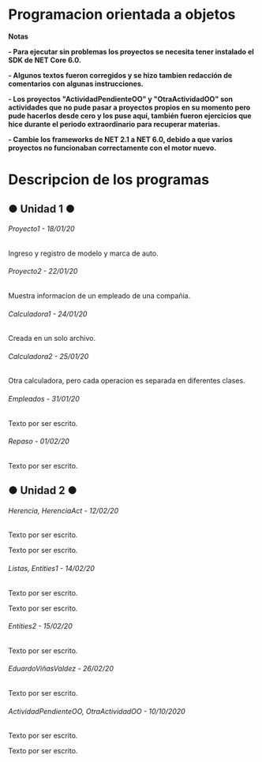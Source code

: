 # Programacion orientada a objetos

<!----Notas---->
**Notas**

**- Para ejecutar sin problemas los proyectos se necesita tener instalado el SDK de NET Core 6.0.**

**- Algunos textos fueron corregidos y se hizo tambien redacción de comentarios con algunas instrucciones.**

**- Los proyectos "ActividadPendienteOO" y "OtraActividadOO" son actividades que no pude pasar a proyectos propios en su momento pero pude hacerlos desde cero y los puse aquí, también fueron ejercicios que hice durante el periodo extraordinario para recuperar materias.**

**- Cambie los frameworks de NET 2.1 a NET 6.0, debido a que varios proyectos no funcionaban correctamente con el motor nuevo.**
<!----Separador de las notas---->

<!----Directorio con descripcion de los programas---->
# Descripcion de los programas
## ● Unidad 1 ●
###### Proyecto1 - 18/01/20
Ingreso y registro de modelo y marca de auto. 

<!----Separador---->

###### Proyecto2 - 22/01/20
Muestra informacion de un empleado de una compañia.

<!----Separador---->

###### Calculadora1 - 24/01/20
Creada en un solo archivo.

<!----Separador---->

###### Calculadora2 - 25/01/20
Otra calculadora, pero cada operacion es separada en diferentes clases.

<!----Separador---->

###### Empleados - 31/01/20
Texto por ser escrito.

<!----Separador---->

###### Repaso - 01/02/20
Texto por ser escrito.

## ● Unidad 2 ●
###### Herencia, HerenciaAct - 12/02/20
Texto por ser escrito.

<!--Separador-->

Texto por ser escrito.

<!----Separador---->

###### Listas, Entities1 - 14/02/20
Texto por ser escrito.

<!--Separador-->

Texto por ser escrito.

<!----Separador---->

###### Entities2 - 15/02/20
Texto por ser escrito.

<!----Separador---->

###### EduardoViñasValdez - 26/02/20
Texto por ser escrito.

<!----Separador---->

###### ActividadPendienteOO, OtraActividadOO - 10/10/2020
Texto por ser escrito.

<!--Separador-->

Texto por ser escrito.
<!----Separador del directorio con descripcion de los programas---->

<!----
###### MetodoGetSet - 03/20
---->